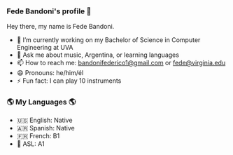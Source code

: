 ### Fede Bandoni's profile 👋
Hey there, my name is Fede Bandoni. 

- 🔭 I’m currently working on my Bachelor of Science in Computer Engineering at UVA
- 💬 Ask me about music, Argentina, or learning languages
- 📫 How to reach me: bandonifederico1@gmail.com or fede@virginia.edu
- 😄 Pronouns: he/him/él
- ⚡ Fun fact: I can play 10 instruments

### 🌎 My Languages 🌎
- 🇺🇸 English: Native
- 🇦🇷 Spanish: Native
- 🇫🇷 French: B1
- 🤟 ASL: A1

<!--
**fede-bandoni/fede-bandoni** is a ✨ _special_ ✨ repository because its `README.md` (this file) appears on your GitHub profile.

Here are some ideas to get you started:

- 🔭 I’m currently working on ...
- 🌱 I’m currently learning ...
- 👯 I’m looking to collaborate on ...
- 🤔 I’m looking for help with ...
- 💬 Ask me about ...
- 📫 How to reach me: ...
- 😄 Pronouns: ...
- ⚡ Fun fact: ...
-->
